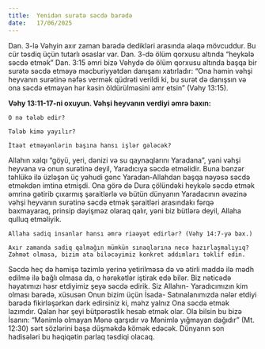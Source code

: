 ```yaml
---
title:  Yenidən surətə səcdə barədə
date:   17/06/2025
---
```


Dan. 3-lə Vəhyin axır zaman barədə dedikləri arasında əlaqə mövcuddur. Bu cür təsdiq üçün tutarlı əsaslar var. Dan. 3-də ölüm qorxusu altında “heykələ səcdə etmək” Dan. 3:15 əmri bizə Vəhydə də ölüm qorxusu altında başqa bir surətə səcdə etməyə məcburiyyətdən danışanı xatırladır: “Ona həmin vəhşi heyvanın surətinə nəfəs vermək qüdrəti verildi ki, bu surət də danışsın və ona səcdə etməyən hər kəsin öldürülməsini əmr etsin” (Vəhy 13:15).

**Vəhy 13:11-17-ni oxuyun. Vəhşi heyvanın verdiyi əmrə baxın:**

`O nə tələb edir?`

`Tələb kimə yayılır?`

`İtaət etməyənlərin başına hansı işlər gələcək?`

Allahın xalqı “göyü, yeri, dənizi və su qaynaqlarını Yaradana”, yəni vəhşi heyvana və onun surətinə deyil, Yaradıcıya səcdə etməlidir. Buna bənzər təhlükə ilə üzləşən üç yəhudi gənc Yaradan-Allahdan başqa nəyəsə səcdə etməkdən imtina etmişdi. Ona görə də Dura çölündəki heykələ səcdə etmək əmrinə gətirib çıxarmış şəraitlərlə və bütün dünyanın Yaradacının əvəzinə vəhşi heyvanın surətinə səcdə etmək şəraitləri arasındakı fərqə baxmayaraq, prinsip dəyişməz olaraq qalır, yəni biz bütlərə deyil, Allaha qulluq etməliyik.

`Allaha sadiq insanlar hansı əmrə riaəyət edirlər? (Vəhy 14:7-yə bax.)`

`Axır zamanda sadiq qalmağın mümkün sınaqlarına necə hazırlaşmalıyıq? Zəhmət olmasa, bizim ata biləcəyimiz konkret addımları təklif edin.`

Səcdə heç də həmişə təzimlə yerinə yetirilməsə də və ətirli maddə ilə mədh edilmə ilə bağlı olmasa da, o hərəkətlər iştirak edə bilər. Biz nəticədə həyatımızı həsr etdiyimiz şeyə səcdə edirik. Siz Allahın- Yaradıcımızın kim olması barədə, xüsusən Onun bizim üçün İsada- Satınalanımızda nələr etdiyi barədə fikirləşərkən dərk edirsiniz ki, məhz yalnız Ona səcdə etmək lazımdır. Qalan hər şeyi bütpərəstlik hesab etmək olar. Ola bilsin bu bizə İsanın: “Mənimlə olmayan Mənə qarşıdır və Mənimlə yığmayan dağıdır” (Mt. 12:30) sərt sözlərini başa düşməkdə kömək edəcək. Dünyanın son hadisələri bu həqiqətin parlaq təsdiqi olacaq.